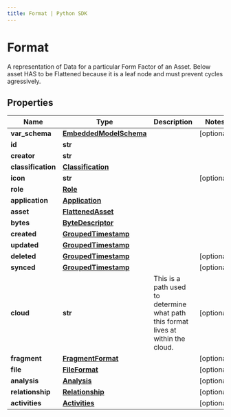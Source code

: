 ```yaml
---
title: Format | Python SDK
---
```


# Format

A representation of Data for a particular Form Factor of an Asset.  Below asset HAS to be Flattened because it is a leaf node and must prevent cycles agressively.

## Properties

Name | Type | Description | Notes
------------ | ------------- | ------------- | -------------
**var_schema** | [**EmbeddedModelSchema**](EmbeddedModelSchema) |  | [optional] 
**id** | **str** |  | 
**creator** | **str** |  | 
**classification** | [**Classification**](Classification) |  | 
**icon** | **str** |  | [optional] 
**role** | [**Role**](Role) |  | 
**application** | [**Application**](Application) |  | 
**asset** | [**FlattenedAsset**](FlattenedAsset) |  | 
**bytes** | [**ByteDescriptor**](ByteDescriptor) |  | 
**created** | [**GroupedTimestamp**](GroupedTimestamp) |  | 
**updated** | [**GroupedTimestamp**](GroupedTimestamp) |  | 
**deleted** | [**GroupedTimestamp**](GroupedTimestamp) |  | [optional] 
**synced** | [**GroupedTimestamp**](GroupedTimestamp) |  | [optional] 
**cloud** | **str** | This is a path used to determine what path this format lives at within the cloud. | [optional] 
**fragment** | [**FragmentFormat**](FragmentFormat) |  | [optional] 
**file** | [**FileFormat**](FileFormat) |  | [optional] 
**analysis** | [**Analysis**](Analysis) |  | [optional] 
**relationship** | [**Relationship**](Relationship) |  | [optional] 
**activities** | [**Activities**](Activities) |  | [optional] 


